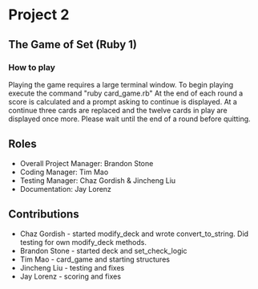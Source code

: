 # Project 2
## The Game of Set (Ruby 1)
### How to play
Playing the game requires a large terminal window.
To begin playing execute the command "ruby card_game.rb"
At the end of each round a score is calculated and a prompt asking to continue is displayed.
At a continue three cards are replaced and the twelve cards in play are displayed once more.
Please wait until the end of a round before quitting. 

## Roles
* Overall Project Manager: Brandon Stone
* Coding Manager: Tim Mao
* Testing Manager: Chaz Gordish & Jincheng Liu
* Documentation: Jay Lorenz

## Contributions

* Chaz Gordish - started modify_deck and wrote convert_to_string. Did testing for own modify_deck 				methods.
* Brandon Stone - started deck and set_check_logic
* Tim Mao - card_game and starting structures
* Jincheng Liu - testing and fixes 
* Jay Lorenz - scoring and fixes  
